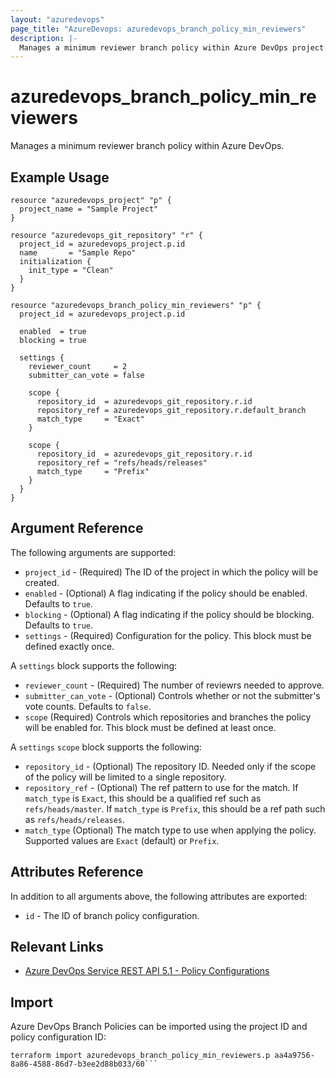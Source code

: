 ```yaml
---
layout: "azuredevops"
page_title: "AzureDevops: azuredevops_branch_policy_min_reviewers"
description: |-
  Manages a minimum reviewer branch policy within Azure DevOps project.
---
```


# azuredevops_branch_policy_min_reviewers
Manages a minimum reviewer branch policy within Azure DevOps.

## Example Usage

```hcl
resource "azuredevops_project" "p" {
  project_name = "Sample Project"
}

resource "azuredevops_git_repository" "r" {
  project_id = azuredevops_project.p.id
  name       = "Sample Repo"
  initialization {
    init_type = "Clean"
  }
}

resource "azuredevops_branch_policy_min_reviewers" "p" {
  project_id = azuredevops_project.p.id

  enabled  = true
  blocking = true

  settings {
    reviewer_count     = 2
    submitter_can_vote = false

    scope {
      repository_id  = azuredevops_git_repository.r.id
      repository_ref = azuredevops_git_repository.r.default_branch
      match_type     = "Exact"
    }

    scope {
      repository_id  = azuredevops_git_repository.r.id
      repository_ref = "refs/heads/releases"
      match_type     = "Prefix"
    }
  }
}
```

## Argument Reference

The following arguments are supported:

* `project_id` - (Required) The ID of the project in which the policy will be created.
* `enabled` - (Optional) A flag indicating if the policy should be enabled. Defaults to `true`.
* `blocking` - (Optional) A flag indicating if the policy should be blocking. Defaults to `true`.
* `settings` - (Required) Configuration for the policy. This block must be defined exactly once.

A `settings` block supports the following:

* `reviewer_count` - (Required) The number of reviewrs needed to approve.
* `submitter_can_vote` - (Optional) Controls whether or not the submitter's vote counts. Defaults to `false`.
* `scope` (Required) Controls which repositories and branches the policy will be enabled for. This block must be defined at least once.

A `settings` `scope` block supports the following:
* `repository_id` - (Optional) The repository ID. Needed only if the scope of the policy will be limited to a single repository.
* `repository_ref` - (Optional) The ref pattern to use for the match. If `match_type` is `Exact`, this should be a qualified ref such as `refs/heads/master`. If `match_type` is `Prefix`, this should be a ref path such as `refs/heads/releases`.
* `match_type` (Optional) The match type to use when applying the policy. Supported values are `Exact` (default) or `Prefix`.


## Attributes Reference

In addition to all arguments above, the following attributes are exported:

* `id` - The ID of branch policy configuration.


## Relevant Links
* [Azure DevOps Service REST API 5.1 - Policy Configurations](https://docs.microsoft.com/en-us/rest/api/azure/devops/policy/configurations/create?view=azure-devops-rest-5.1)

## Import
Azure DevOps Branch Policies can be imported using the project ID and policy configuration ID:

```
terraform import azuredevops_branch_policy_min_reviewers.p aa4a9756-8a86-4588-86d7-b3ee2d88b033/60```
